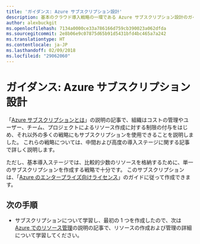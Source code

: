 ```yaml
---
title: 'ガイダンス: Azure サブスクリプション設計'
description: 基本のクラウド導入戦略の一環である Azure サブスクリプション設計のガイダンス
author: alexbuckgit
ms.openlocfilehash: 7134a0000ce33a786166d759cb390023a062dfda
ms.sourcegitcommit: 2e8b06e9c07875d65b91d5431bfd4bc465a7a242
ms.translationtype: HT
ms.contentlocale: ja-JP
ms.lasthandoff: 02/09/2018
ms.locfileid: "29062060"
---
```

# <a name="guidance-azure-subscription-design"></a>ガイダンス: Azure サブスクリプション設計 

「[Azure サブスクリプションとは](subscription-explainer.md)」の説明の記事で、組織はコストの管理やユーザー、チーム、プロジェクトによるリソース作成に対する制限の付与をはじめ、それ以外の多くの戦略にもサブスクリプションを使用できることを説明しました。 これらの戦略については、中間および高度の導入ステージに関する記事で詳しく説明します。

ただし、基本導入ステージでは、比較的少数のリソースを格納するために、単一のサブスクリプションを作成する戦略で十分です。 このサブスクリプションは、「[Azure のエンタープライズ向けライセンス][azure-enterprise-licensing]」のガイドに従って作成できます。

## <a name="next-steps"></a>次の手順

* サブスクリプションについて学習し、最初の 1 つを作成したので、次は [Azure でのリソース管理](resource-manager-explainer.md)の説明の記事で、リソースの作成および管理の詳細について学習してください。

[azure-enterprise-licensing]: https://azure.microsoft.com/pricing/enterprise-agreement
